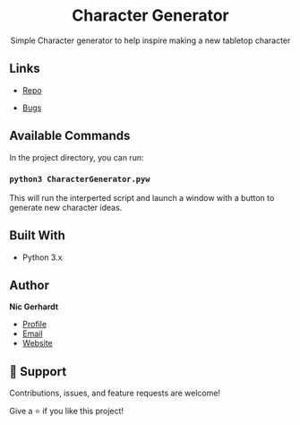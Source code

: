<h1 align="center">Character Generator</h1>

<p align="center">Simple Character generator to help inspire making a new tabletop character</p>

## Links

- [Repo](https://github.com/NicolasGerhardt/CharacterGenerator "Character Generator Repo")

- [Bugs](https://github.com/NicolasGerhardt/CharacterGenerator "Issues Page")

## Available Commands

In the project directory, you can run:

### `python3 CharacterGenerator.pyw`

This will run the interperted script and launch a window with a button to generate new character ideas.

## Built With

- Python 3.x

## Author

**Nic Gerhardt**

- [Profile](https://github.com/NicolasGerhardt/ "Nic Gerhardt")
- [Email](mailto:nicolas.gerhardt@gmail.com?subject=Hi "Hi!")
- [Website](https://NicHeart.me "Welcome")

## 🤝 Support

Contributions, issues, and feature requests are welcome!

Give a ⭐️ if you like this project!
